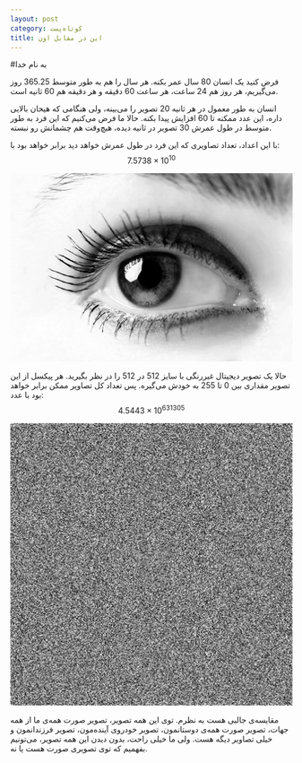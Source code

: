 ```yaml
---
layout: post
category: کوتاه‌پست
title: این در مقابل اون
---
```

#به نام خدا

فرض کنید یک انسان 80 سال عمر بکنه. هر سال را هم به طور  متوسط 365.25 روز می‌گیریم، هر روز هم 24  ساعت، هر ساعت 60 دقیقه و هر دقیقه هم 60 ثانیه است.

انسان به طور معمول در هر ثانیه 20 تصویر را می‌بینه، ولی هنگامی که هیحان بالایی داره، این عدد ممکنه تا 60 افزایش پیدا بکنه. حالا ما فرض می‌کنیم که این فرد به طور متوسط در طول عمرش 30 تصویر در ثانیه دیده، هیچ‌وقت هم چشمانش رو نبسته.

با این اعداد، تعداد تصاویری که این فرد در طول عمرش خواهد دید برابر خواهد بود با:
$$ 7.5738 \times 10^{10} $$

![Human Eye](/stylesheets/images/human-eye.jpg)

حالا یک تصویر دیجیتال غیررنگی با سایز 512 در 512 را در نظر بگیرید. هر پیکسل از این تصویر مقداری بین 0 تا 255  به خودش می‌گیره. پس تعداد کل تصاویر ممکن برابر خواهد بود با عدد:
$$ 4.5443 \times 10^{631305} $$


![Random 512-by-512 grayscale image](/stylesheets/images/random-image.png)

مقایسه‌ی جالبی هست به نظرم. توی این همه تصویر، تصویر صورت همه‌ی ما از همه جهات، تصویر صورت همه‌ی دوستانمون، تصویر خودروی آینده‌مون، تصویر فرزندانمون و خیلی تصاویر دیگه هست. ولی ما خیلی راحت، بدون دیدن این همه تصویر، می‌تونیم بفهمیم که توی تصویری صورت هست یا نه.